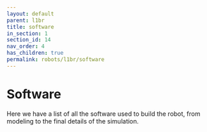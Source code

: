 ```yaml
---
layout: default
parent: l1br
title: software
in_section: 1
section_id: 14
nav_order: 4
has_children: true
permalink: robots/l1br/software
---
```


# Software

Here we have a list of all the software used to build the robot, from modeling to the final details of the simulation.